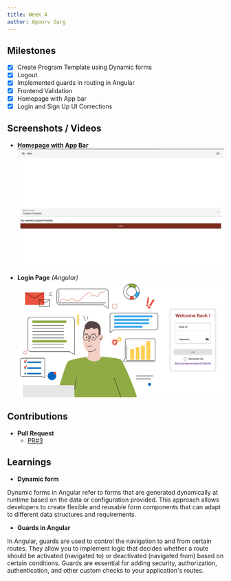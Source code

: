 ```yaml
---
title: Week 4
author: Apoorv Garg
---
```


## Milestones
- [x] Create Program Template using Dynamic forms
- [x] Logout 
- [x] Implemented guards in routing in Angular
- [x] Frontend Validation
- [x] Homepage with App bar
- [x] Login and Sign Up UI Corrections

## Screenshots / Videos 

- **Homepage with App Bar**
![](../assets/homepage-initial.png)

- **Login Page** *(Angular)* 
![](../assets/login_page_2.png)
## Contributions

- **Pull Request**
    - [PR#3](https://github.com/ELEVATE-Project/template-creation-portal/pull/3)

## Learnings

- **Dynamic form**

Dynamic forms in Angular refer to forms that are generated dynamically at runtime based on the data or configuration provided. This approach allows developers to create flexible and reusable form components that can adapt to different data structures and requirements.

- **Guards in Angular**

In Angular, guards are used to control the navigation to and from certain routes. They allow you to implement logic that decides whether a route should be activated (navigated to) or deactivated (navigated from) based on certain conditions. Guards are essential for adding security, authorization, authentication, and other custom checks to your application's routes.
